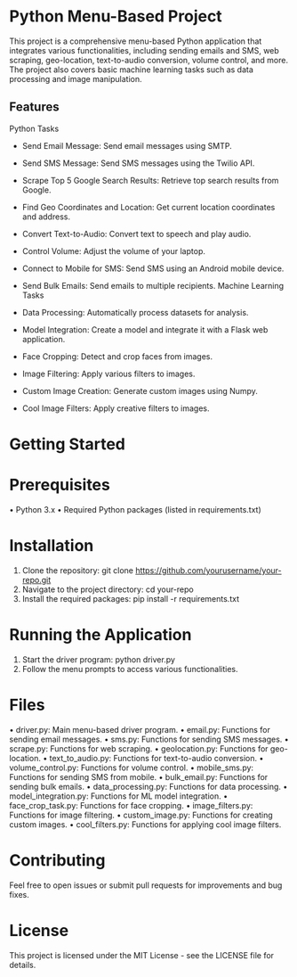 # Python Menu-Based Project
This project is a comprehensive menu-based Python application that integrates various functionalities, including sending emails and SMS, web scraping, geo-location, text-to-audio conversion, volume control, and more. The project also covers basic machine learning tasks such as data processing and image manipulation.
## Features
Python Tasks

- Send Email Message: Send email messages using SMTP.
- Send SMS Message: Send SMS messages using the Twilio API.
- Scrape Top 5 Google Search Results: Retrieve top search results from Google.
- Find Geo Coordinates and Location: Get current location coordinates and address.
- Convert Text-to-Audio: Convert text to speech and play audio.
- Control Volume: Adjust the volume of your laptop.
- Connect to Mobile for SMS: Send SMS using an Android mobile device.
- Send Bulk Emails: Send emails to multiple recipients.
Machine Learning Tasks

- Data Processing: Automatically process datasets for analysis.
- Model Integration: Create a model and integrate it with a Flask web application.
- Face Cropping: Detect and crop faces from images.
- Image Filtering: Apply various filters to images.
- Custom Image Creation: Generate custom images using Numpy.
- Cool Image Filters: Apply creative filters to images.
# Getting Started
# Prerequisites
• Python 3.x
• Required Python packages (listed in requirements.txt)
# Installation
1. Clone the repository:
git clone https://github.com/yourusername/your-repo.git
2. Navigate to the project directory:
cd your-repo
3. Install the required packages:
pip install -r requirements.txt
# Running the Application
1. Start the driver program:
python driver.py
2. Follow the menu prompts to access various functionalities.
# Files
• driver.py: Main menu-based driver program.
• email.py: Functions for sending email messages.
• sms.py: Functions for sending SMS messages.
• scrape.py: Functions for web scraping.
• geolocation.py: Functions for geo-location.
• text_to_audio.py: Functions for text-to-audio conversion.
• volume_control.py: Functions for volume control.
• mobile_sms.py: Functions for sending SMS from mobile.
• bulk_email.py: Functions for sending bulk emails.
• data_processing.py: Functions for data processing.
• model_integration.py: Functions for ML model integration.
• face_crop_task.py: Functions for face cropping.
• image_filters.py: Functions for image filtering.
• custom_image.py: Functions for creating custom images.
• cool_filters.py: Functions for applying cool image filters.
# Contributing
Feel free to open issues or submit pull requests for improvements and bug fixes.

# License
This project is licensed under the MIT License - see the LICENSE file for details.

